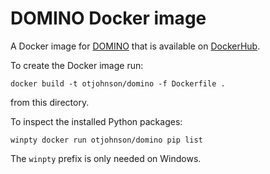 # DOMINO Docker image

A Docker image for [DOMINO](https://github.com/Shamir-Lab/DOMINO) that is available on [DockerHub](https://hub.docker.com/repository/docker/otjohnson/domino).

To create the Docker image run:
```
docker build -t otjohnson/domino -f Dockerfile .
```
from this directory.

To inspect the installed Python packages:
```
winpty docker run otjohnson/domino pip list
```
The `winpty` prefix is only needed on Windows.

